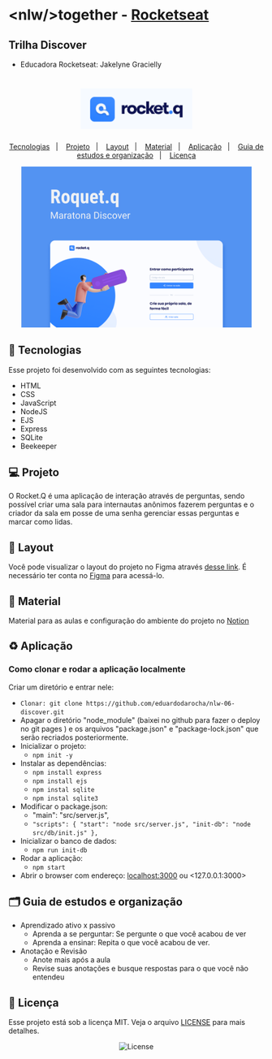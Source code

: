 # \<nlw/\>together - [Rocketseat](https://rocketseat.com.br/)

## Trilha Discover

- Educadora Rocketseat: Jakelyne Gracielly

<h1 align="center">
  <img alt="Rocket.Q" title="Rocket.Q" src=".github/rocketq.png" width="220px" />
</h1>
<p align="center">
  <a href="#-tecnologias">Tecnologias</a>&nbsp;&nbsp;&nbsp;|&nbsp;&nbsp;&nbsp;
  <a href="#-projeto">Projeto</a>&nbsp;&nbsp;&nbsp;|&nbsp;&nbsp;&nbsp;
  <a href="#-layout">Layout</a>&nbsp;&nbsp;&nbsp;|&nbsp;&nbsp;&nbsp;
  <a href="#-material">Material</a>&nbsp;&nbsp;&nbsp;|&nbsp;&nbsp;&nbsp;
  <a href="#-aplicação">Aplicação</a>&nbsp;&nbsp;&nbsp;|&nbsp;&nbsp;&nbsp;
  <a href="#%EF%B8%8F-guia-de-estudos-e-organiza%C3%A7%C3%A3o">Guia de estudos e organização</a>&nbsp;&nbsp;&nbsp;|&nbsp;&nbsp;&nbsp;
  <a href="#-licença">Licença</a>
</p>

<p align="center">
  <img alt="Rocket.Q" src=".github/Rocket_Q.png" width="90%">
</p>

## 🚀 Tecnologias

Esse projeto foi desenvolvido com as seguintes tecnologias:

- HTML
- CSS
- JavaScript
- NodeJS
- EJS
- Express
- SQLite
- Beekeeper

## 💻 Projeto

O Rocket.Q é uma aplicação de interação através de perguntas, sendo possível criar uma sala para internautas anônimos fazerem perguntas e o criador da sala em posse de uma senha gerenciar essas perguntas e marcar como lidas.

## 🔖 Layout

Você pode visualizar o layout do projeto no Figma através [desse link](https://www.figma.com/file/vw2MQCdI7lVKzLP9y2F7ji/Roquet.q). É necessário ter conta no [Figma](https://figma.com) para acessá-lo.

## 📓 Material

Material para as aulas e configuração do ambiente do projeto no [Notion](https://www.notion.so/NLW6-Trilha-Discovery-3b4aa6b99e5741b6be1279b31100237c)

## ♻️ Aplicação
### Como clonar e rodar a aplicação localmente
Criar um diretório e entrar nele:
- `Clonar: git clone https://github.com/eduardodarocha/nlw-06-discover.git`
- Apagar o diretório "node_module" (baixei no github para fazer o deploy no git pages  ) e os arquivos "package.json" e "package-lock.json" que serão recriados posteriormente.
- Inicializar o projeto:
  - `npm init -y`
- Instalar as dependências:
  - `npm install express`
  - `npm install ejs`
  - `npm instal sqlite`
  - `npm instal sqlite3`
- Modificar o package.json: 
  - "main": "src/server.js",
  - `"scripts": {
    "start": "node src/server.js",
    "init-db": "node src/db/init.js"
  },`
- Inicializar o banco de dados:
    - `npm run init-db`
- Rodar a aplicação:
  - `npm start`
- Abrir o browser com endereço:
  <localhost:3000> ou <127.0.0.1:3000>


## 🗂️ Guia de estudos e organização

- Aprendizado ativo x passivo
  - Aprenda a se perguntar: Se pergunte o que você acabou de ver
  - Aprenda a ensinar: Repita o que você acabou de ver.
- Anotação e Revisão
  - Anote mais após a aula
  - Revise suas anotações e busque respostas para o que você não entendeu

## 📝 Licença

Esse projeto está sob a licença MIT. Veja o arquivo [LICENSE](LICENSE) para mais detalhes.

<p align="center">

  <img alt="License" src="https://img.shields.io/static/v1?label=license&message=MIT&color=49AA26&labelColor=000000">
</p>
